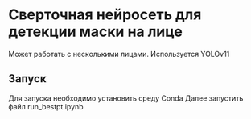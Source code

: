 # Сверточная нейросеть для детекции маски на лице
Может работать с несколькими лицами. Используется YOLOv11
## Запуск
Для запуска необходимо установить среду Conda
Далее запустить файл run_bestpt.ipynb
